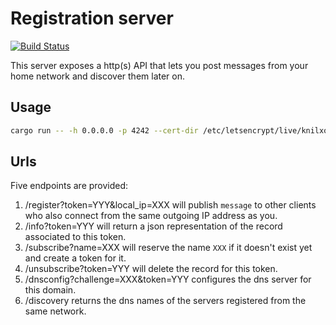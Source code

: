 # Registration server

[![Build Status](https://travis-ci.org/moziot/registration_server.svg?branch=master)](https://travis-ci.org/moziot/registration_server)

This server exposes a http(s) API that lets you post messages from your home network and discover them later on.

## Usage

```bash
cargo run -- -h 0.0.0.0 -p 4242 --cert-dir /etc/letsencrypt/live/knilxof.org
```

## Urls

Five endpoints are provided:

1. /register?token=YYY&local_ip=XXX will publish `message` to other clients who also connect from the same outgoing IP address as you.
2. /info?token=YYY will return a json representation of the record associated to this token.
3. /subscribe?name=XXX will reserve the name `XXX` if it doesn't exist yet and create a token for it.
4. /unsubscribe?token=YYY will delete the record for this token.
5. /dnsconfig?challenge=XXX&token=YYY configures the dns server for this domain.
6. /discovery returns the dns names of the servers registered from the same network.
